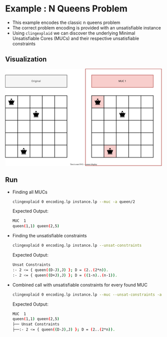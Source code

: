 # Example : N Queens Problem

- This example encodes the classic n queens problem
- The correct problem encoding is provided with an unsatisfiable instance
- Using `clingexplaid` we can discover the underlying Minimal Unsatisfiable
  Cores (MUCs) and their respective unsatisfiable constraints

## Visualization

![](queens_example.svg)

## Run

- Finding all MUCs

  ```bash
  clingexplaid 0 encoding.lp instance.lp --muc -a queen/2
  ```

  Expected Output:

  ```bash
  MUC  1
  queen(1,1) queen(2,5)
  ```

- Finding the unsatisfiable constraints

  ```bash
  clingexplaid 0 encoding.lp instance.lp --unsat-constraints
  ```

  Expected Output:

  ```bash
  Unsat Constraints
  :- 2 <= { queen((D-J),J) }; D = (2..(2*n)).
  :- 2 <= { queen((D+J),J) }; D = ((1-n)..(n-1)).
  ```

- Combined call with unsatisfiable constraints for every found MUC

  ```bash
  clingexplaid 0 encoding.lp instance.lp --muc --unsat-constraints -a queen/2
  ```

  Expected Output:

  ```bash
  MUC  1
  queen(1,1) queen(2,5)
  ├── Unsat Constraints
  ├──:- 2 <= { queen((D-J),J) }; D = (2..(2*n)).
  ```
